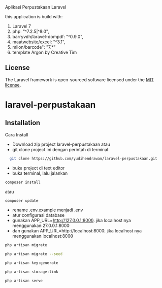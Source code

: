 Aplikasi Perpustakaan Laravel

this application is build with:</br>
1. Laravel 7 </br>
2. php: "^7.2.5|^8.0",</br>
3. barryvdh/laravel-dompdf: "^0.9.0",</br>  
4. maatwebsite/excel: "^3.1",</br>
5. milon/barcode": "7.*"</br>
6. template Argon by Creative Tim



## License

The Laravel framework is open-sourced software licensed under the [MIT license](https://opensource.org/licenses/MIT).
# laravel-perpustakaan

## Installation

Cara Install

- Download zip project laravel-perpustakaan
atau
- git clone project ini dengan perintah di terminal

```bash
  git clone https://github.com/yudihendrawan/laravel-perpustakaan.git
```
- buka project di text editor
- buka terminal, lalu jalankan

```bash
composer install
```
atau 
```bash
composer update
```

- rename .env.example menjadi .env
- atur configurasi database
- gunakan APP_URL=http://127.0.0.1:8000. jika localhost nya menggunakan 27.0.0.1:8000
- dan gunakan APP_URL=http://localhost:8000. jika localhost nya menggunakan localhost:8000

 ```bash
php artisan migrate
```
```bash
php artisan migrate --seed
```
```bash
php artisan key:generate
```

```bash
php artisan storage:link
```

 ```bash
php artisan serve
```

